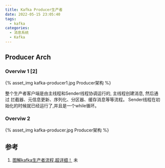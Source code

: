 ```yaml
---
title: Kafka Producer生产者
date: 2022-05-15 23:05:40
tags:
  - kafka  
categories:
  - 消息系统
  - Kafka   
---
```


<p></p>
<!-- more -->


## Producer Arch
### Overviw 1 [2]
{% asset_img  kafka-producer1.jpg   Producer架构 %}

整个生产者客户端是由主线程和Sender线程协调运行的, 主线程创建消息, 然后通过 拦截器、元信息更新、序列化、分区器、缓存消息等等流程。
Sender线程在初始化的时候就已经运行了,并且是一个while循环。

### Overviw 2
{% asset_img   kafka-producer.jpg  Producer架构 %}



## 参考
1. [图解kafka生产者流程,超详细！](https://mp.weixin.qq.com/s?__biz=Mzg4ODY1NTcxNg==&mid=2247493639&idx=1&sn=4bd43c8137a701e73dddd9ccdf58ad45&c) 未
